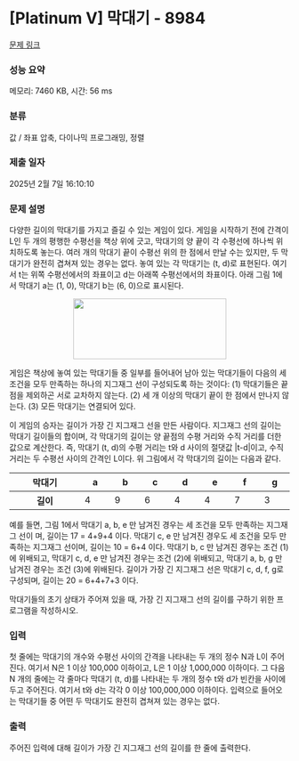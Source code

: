 # [Platinum V] 막대기 - 8984 

[문제 링크](https://www.acmicpc.net/problem/8984) 

### 성능 요약

메모리: 7460 KB, 시간: 56 ms

### 분류

값 / 좌표 압축, 다이나믹 프로그래밍, 정렬

### 제출 일자

2025년 2월 7일 16:10:10

### 문제 설명

<p>다양한 길이의 막대기를 가지고 즐길 수 있는 게임이 있다. 게임을 시작하기 전에 간격이 L인 두 개의 평행한 수평선을 책상 위에 긋고, 막대기의 양 끝이 각 수평선에 하나씩 위치하도록 놓는다. 여러 개의 막대기 끝이 수평선 위의 한 점에서 만날 수는 있지만, 두 막대기가 완전히 겹쳐져 있는 경우는 없다. 놓여 있는 각 막대기는 (t, d)로 표현된다. 여기서 t는 위쪽 수평선에서의 좌표이고 d는 아래쪽 수평선에서의 좌표이다. 아래 그림 1에서 막대기 a는 (1, 0), 막대기 b는 (6, 0)으로 표시된다.</p>

<p style="text-align: center;"><img alt="" src="https://upload.acmicpc.net/e42a7cd7-e094-4df0-8388-b9deb74cc1c0/-/preview/" style="width: 275px; height: 109px;"></p>

<p>게임은 책상에 놓여 있는 막대기들 중 일부를 들어내어 남아 있는 막대기들이 다음의 세 조건을 모두 만족하는 하나의 지그재그 선이 구성되도록 하는 것이다: (1) 막대기들은 끝점을 제외하곤 서로 교차하지 않는다. (2) 세 개 이상의 막대기 끝이 한 점에서 만나지 않는다. (3) 모든 막대기는 연결되어 있다. </p>

<p>이 게임의 승자는 길이가 가장 긴 지그재그 선을 만든 사람이다. 지그재그 선의 길이는 막대기 길이들의 합이며, 각 막대기의 길이는 양 끝점의 수평 거리와 수직 거리를 더한 값으로 계산한다. 즉, 막대기 (t, d)의 수평 거리는 t와 d 사이의 절댓값 |t-d|이고, 수직 거리는 두 수평선 사이의 간격인 L이다. 위 그림에서 각 막대기의 길이는 다음과 같다.</p>

<table class="table table-bordered table-center-30 td-center th-center">
	<thead>
		<tr>
			<th style="width: 9%;">막대기</th>
			<th style="width: 3%">a</th>
			<th style="width: 3%">b</th>
			<th style="width: 3%">c</th>
			<th style="width: 3%">d</th>
			<th style="width: 3%">e</th>
			<th style="width: 3%">f</th>
			<th style="width: 3%">g</th>
		</tr>
	</thead>
	<tbody>
		<tr>
			<th>길이</th>
			<td>4</td>
			<td>9</td>
			<td>6</td>
			<td>4</td>
			<td>4</td>
			<td>7</td>
			<td>3</td>
		</tr>
	</tbody>
</table>

<p>예를 들면, 그림 1에서 막대기 a, b, e 만 남겨진 경우는 세 조건을 모두 만족하는 지그재그 선이 며, 길이는 17 = 4+9+4 이다. 막대기 c, e 만 남겨진 경우도 세 조건을 모두 만족하는 지그재그 선이며, 길이는 10 = 6+4 이다. 막대기 b, c 만 남겨진 경우는 조건 (1)에 위배되고, 막대기 c, d, e 만 남겨진 경우는 조건 (2)에 위배되고, 막대기 a, b, g 만 남겨진 경우는 조건 (3)에 위배된다. 길이가 가장 긴 지그재그 선은 막대기 c, d, f, g로 구성되며, 길이는 20 = 6+4+7+3 이다. </p>

<p>막대기들의 초기 상태가 주어져 있을 때, 가장 긴 지그재그 선의 길이를 구하기 위한 프로그램을 작성하시오.</p>

### 입력 

 <p>첫 줄에는 막대기의 개수와 수평선 사이의 간격을 나타내는 두 개의 정수 N과 L이 주어진다. 여기서 N은 1 이상 100,000 이하이고, L은 1 이상 1,000,000 이하이다. 그 다음 N 개의 줄에는 각 줄마다 막대기 (t, d)를 나타내는 두 개의 정수 t와 d가 빈칸을 사이에 두고 주어진다. 여기서 t와 d는 각각 0 이상 100,000,000 이하이다. 입력으로 들어오는 막대기들 중 어떤 두 막대기도 완전히 겹쳐져 있는 경우는 없다.</p>

### 출력 

 <p>주어진 입력에 대해 길이가 가장 긴 지그재그 선의 길이를 한 줄에 출력한다. </p>

